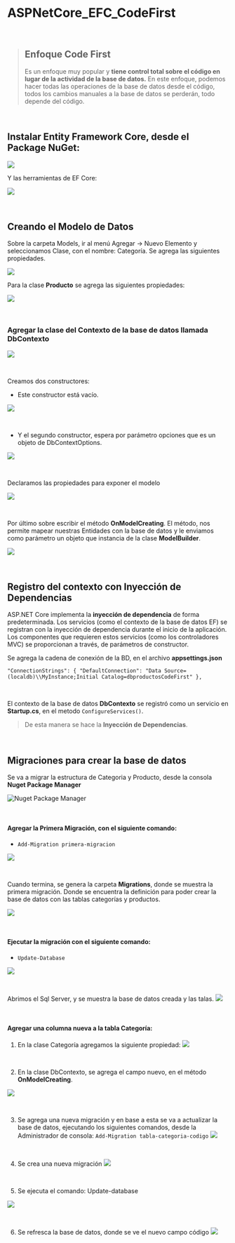 # ASPNetCore_EFC_CodeFirst
<br />


> ## Enfoque Code First 
>Es un enfoque muy popular y **tiene control total sobre el código en lugar de la actividad de la base de datos.**
> En este enfoque, podemos hacer todas las operaciones de la base de datos desde el código, todos los cambios manuales a la base de datos se perderán, todo depende del código.

<br />

## Instalar Entity Framework Core, desde el Package NuGet:

![](Entity%20Framework%20Core.jpg)

Y las herramientas de EF Core:

![](Microsoft.EntityFrameworkCore.Tools.jpg)

<br />

## Creando el Modelo de Datos
Sobre la carpeta Models, ir al menú Agregar -> Nuevo Elemento y seleccionamos Clase, con el nombre: Categoría. Se agrega las siguientes propiedades.

![](Clase.png)

Para la clase **Producto** se agrega las siguientes propiedades:

![](Clase_Producto.png)

<br />

### Agregar la clase del Contexto de la base de datos llamada **DbContexto**

![](Modelo_DbContexto.png)

<br />

Creamos dos constructores:

* Este constructor está vacío.

![](Constructor_vacio.png)

<br />

* Y el segundo constructor, espera por parámetro opciones que es un objeto de DbContextOptions.

![](constructor_DbContextOptions.png)

<br />

Declaramos las propiedades para exponer el modelo

![](Propiedades_Modelo.png)

<br />

Por último sobre escribir el método **OnModelCreating**. El método, nos permite mapear nuestras Entidades con la base de datos y le enviamos como parámetro un objeto que instancia de la clase **ModelBuilder**.

![](OnModelCreating.png)

<br />

## Registro del contexto con Inyección de Dependencias
ASP.NET Core implementa la **inyección de dependencia** de forma predeterminada. Los
servicios (como el contexto de la base de datos EF) se registran con la inyección de
dependencia durante el inicio de la aplicación. Los componentes que requieren estos
servicios (como los controladores MVC) se proporcionan a través, de parámetros de
constructor.

Se agrega la cadena de conexión de la BD, en el archivo **appsettings.json**

  `"ConnectionStrings": {
    "DefaultConnection": "Data Source=(localdb)\\MyInstance;Initial Catalog=dbproductosCodeFirst"
  },`

<br />

El contexto de la base de datos **DbContexto** se registró como un servicio
en **Startup.cs**, en el metodo `ConfigureServices()`.

> De esta manera se hace la **Inyección de Dependencias**.

<br />

## Migraciones para crear la base de datos
Se va a migrar la estructura de Categoria y Producto, desde la consola **Nuget Package Manager**

![Nuget Package Manager](Nuget%20Package%20Manager.png)

<br />

#### Agregar la Primera Migración, con el siguiente comando:

* `Add-Migration primera-migracion`

![](Add-Migration%20primera-migracion.png)

<br />

Cuando termina, se genera la carpeta **Migrations**, donde se muestra la primera migración. Donde se encuentra la definición para poder crear la base de datos con las tablas categorías y productos.

![](PrimeraMigracion.png)

<br />

#### Ejecutar la migración con el siguiente comando: 
* `Update-Database`

![](Update.png)

<br />

Abrimos el Sql Server, y se muestra la base de datos creada y las talas.
![](tabla.png)

<br />

#### Agregar una columna nueva a la tabla Categoría:
1.	En la clase Categoría agregamos la siguiente propiedad:
![](codigo.png)

<br />

2.	En la clase DbContexto, se agrega el campo nuevo, en el método **OnModelCreating**.

![](entitycodigo.png)

<br />

3.	Se agrega una nueva migración y en base a esta se va a actualizar la base de datos, ejecutando los siguientes comandos, desde la Administrador de consola:
`Add-Migration tabla-categoria-codigo`
![](mig2.png)

<br />

4.	Se crea una nueva migración
![](newmig.png)

<br />

5.	Se ejecuta el comando: Update-database

![](Update.png)

<br />

6.	Se refresca la base de datos, donde se ve el nuevo campo código
![](newcampo.png)






